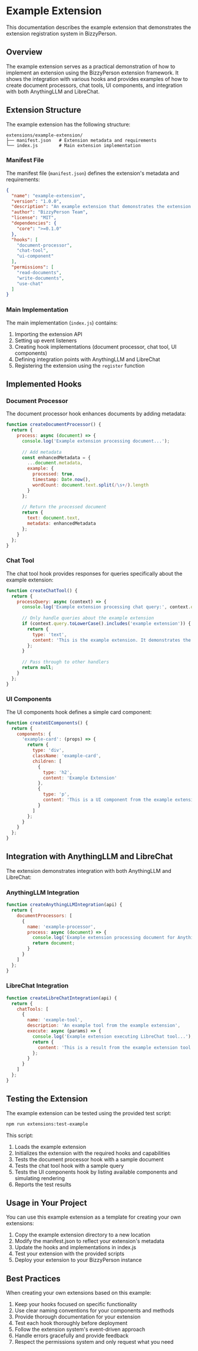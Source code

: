 # Example Extension

This documentation describes the example extension that demonstrates the extension registration system in BizzyPerson.

## Overview

The example extension serves as a practical demonstration of how to implement an extension using the BizzyPerson extension framework. It shows the integration with various hooks and provides examples of how to create document processors, chat tools, UI components, and integration with both AnythingLLM and LibreChat.

## Extension Structure

The example extension has the following structure:

```
extensions/example-extension/
├── manifest.json   # Extension metadata and requirements
└── index.js        # Main extension implementation
```

### Manifest File

The manifest file (`manifest.json`) defines the extension's metadata and requirements:

```json
{
  "name": "example-extension",
  "version": "1.0.0",
  "description": "An example extension that demonstrates the extension registration system",
  "author": "BizzyPerson Team",
  "license": "MIT",
  "dependencies": {
    "core": ">=0.1.0"
  },
  "hooks": [
    "document-processor",
    "chat-tool",
    "ui-component"
  ],
  "permissions": [
    "read-documents",
    "write-documents",
    "use-chat"
  ]
}
```

### Main Implementation

The main implementation (`index.js`) contains:

1. Importing the extension API
2. Setting up event listeners
3. Creating hook implementations (document processor, chat tool, UI components)
4. Defining integration points with AnythingLLM and LibreChat
5. Registering the extension using the `register` function

## Implemented Hooks

### Document Processor

The document processor hook enhances documents by adding metadata:

```javascript
function createDocumentProcessor() {
  return {
    process: async (document) => {
      console.log('Example extension processing document...');
      
      // Add metadata
      const enhancedMetadata = {
        ...document.metadata,
        example: {
          processed: true,
          timestamp: Date.now(),
          wordCount: document.text.split(/\s+/).length
        }
      };
      
      // Return the processed document
      return {
        text: document.text,
        metadata: enhancedMetadata
      };
    }
  };
}
```

### Chat Tool

The chat tool hook provides responses for queries specifically about the example extension:

```javascript
function createChatTool() {
  return {
    processQuery: async (context) => {
      console.log('Example extension processing chat query:', context.query);
      
      // Only handle queries about the example extension
      if (context.query.toLowerCase().includes('example extension')) {
        return {
          type: 'text',
          content: 'This is the example extension. It demonstrates the extension registration system.'
        };
      }
      
      // Pass through to other handlers
      return null;
    }
  };
}
```

### UI Components

The UI components hook defines a simple card component:

```javascript
function createUIComponents() {
  return {
    components: {
      'example-card': (props) => {
        return {
          type: 'div',
          className: 'example-card',
          children: [
            {
              type: 'h2',
              content: 'Example Extension'
            },
            {
              type: 'p',
              content: 'This is a UI component from the example extension.'
            }
          ]
        };
      }
    }
  };
}
```

## Integration with AnythingLLM and LibreChat

The extension demonstrates integration with both AnythingLLM and LibreChat:

### AnythingLLM Integration

```javascript
function createAnythingLLMIntegration(api) {
  return {
    documentProcessors: [
      {
        name: 'example-processor',
        process: async (document) => {
          console.log('Example extension processing document for AnythingLLM...');
          return document;
        }
      }
    ]
  };
}
```

### LibreChat Integration

```javascript
function createLibreChatIntegration(api) {
  return {
    chatTools: [
      {
        name: 'example-tool',
        description: 'An example tool from the example extension',
        execute: async (params) => {
          console.log('Example extension executing LibreChat tool...');
          return {
            content: 'This is a result from the example extension tool.'
          };
        }
      }
    ]
  };
}
```

## Testing the Extension

The example extension can be tested using the provided test script:

```bash
npm run extensions:test-example
```

This script:

1. Loads the example extension
2. Initializes the extension with the required hooks and capabilities
3. Tests the document processor hook with a sample document
4. Tests the chat tool hook with a sample query
5. Tests the UI components hook by listing available components and simulating rendering
6. Reports the test results

## Usage in Your Project

You can use this example extension as a template for creating your own extensions:

1. Copy the example extension directory to a new location
2. Modify the manifest.json to reflect your extension's metadata
3. Update the hooks and implementations in index.js
4. Test your extension with the provided scripts
5. Deploy your extension to your BizzyPerson instance

## Best Practices

When creating your own extensions based on this example:

1. Keep your hooks focused on specific functionality
2. Use clear naming conventions for your components and methods
3. Provide thorough documentation for your extension
4. Test each hook thoroughly before deployment
5. Follow the extension system's event-driven approach
6. Handle errors gracefully and provide feedback
7. Respect the permissions system and only request what you need 